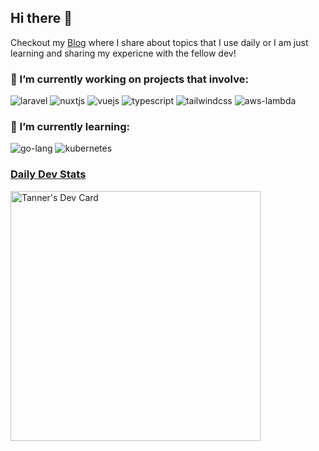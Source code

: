 ## Hi there 👋

Checkout my [Blog](https://tannercampbell.com) where I share about topics that I use daily or I am just learning and sharing my expericne with the fellow dev!

### 🔭 I’m currently working on projects that involve:
<p align="left">
  <img src='https://www.vectorlogo.zone/logos/laravel/laravel-ar21.svg' alt="laravel" />
  <img src="https://www.vectorlogo.zone/logos/nuxtjs/nuxtjs-ar21.svg" alt="nuxtjs" />
  <img src="https://www.vectorlogo.zone/logos/vuejs/vuejs-ar21.svg" alt="vuejs" />
  <img src="https://www.vectorlogo.zone/logos/typescriptlang/typescriptlang-icon.svg" alt="typescript" />
  <img src="https://www.vectorlogo.zone/logos/tailwindcss/tailwindcss-ar21.svg" alt="tailwindcss" />
  <img src="https://www.vectorlogo.zone/logos/amazon_awslambda/amazon_awslambda-ar21.svg" alt="aws-lambda" />
</p>

### 🌱 I’m currently learning:
<p align="left">
  <img src='https://www.vectorlogo.zone/logos/golang/golang-ar21.svg' alt="go-lang" />
  <img src="https://www.vectorlogo.zone/logos/kubernetes/kubernetes-ar21.svg" alt="kubernetes" />
</p>

### [Daily Dev Stats](https://app.daily.dev/)
<p align="left">
<a href="https://app.daily.dev/tcamp"><img src="https://api.daily.dev/devcards/58bf24fdb2774c8788c1ad9cc67ed0f2.png?r=fwe" width="400" alt="Tanner's Dev Card"/></a>
</p>
